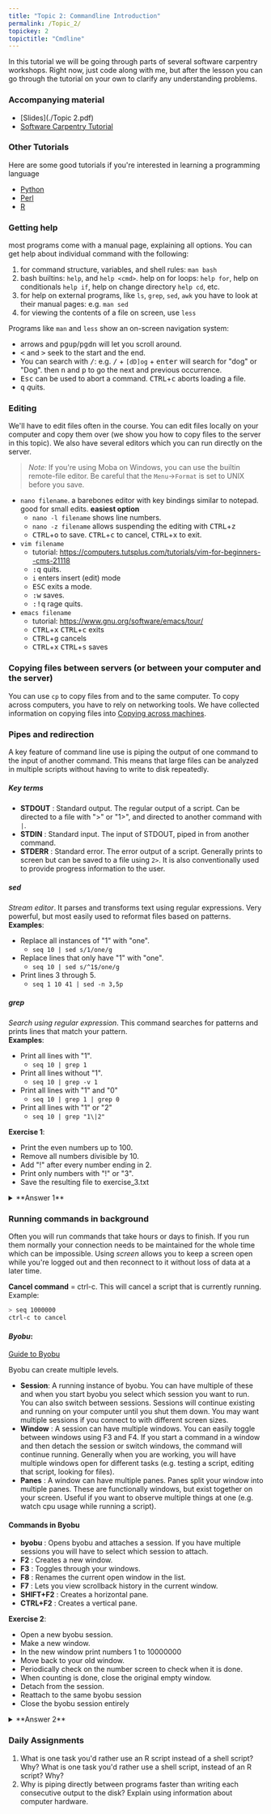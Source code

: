 ```yaml
---
title: "Topic 2: Commandline Introduction"
permalink: /Topic_2/
topickey: 2
topictitle: "Cmdline"
---
```


In this tutorial we will be going through parts of several software
carpentry workshops. Right now, just code along with me, but after
the lesson you can go through the tutorial on your own to clarify any
understanding problems.

### Accompanying material

* [Slides](./Topic 2.pdf)
* [Software Carpentry Tutorial](http://swcarpentry.github.io/shell-novice/)

### Other Tutorials
Here are some good tutorials if you're interested in learning a programming language
* [Python](https://www.codecademy.com/learn/python)
* [Perl](http://www.perl.com/pub/2000/10/begperl1.html)
* [R](http://swirlstats.com/)

### Getting help

most programs come with a manual page, explaining all options. You can get help about individual command with the following:

1. for command structure, variables, and shell rules: `man bash`
1. bash builtins: `help`, and `help <cmd>`. help on for loops: `help for`, help on conditionals `help if`, help on change directory `help cd`, etc.
1. for help on external programs, like `ls`, `grep`, `sed`, `awk` you have to look at their manual pages: e.g. `man sed`
1. for viewing the contents of a file on screen, use `less`

Programs like `man` and `less` show an on-screen navigation system:
 - arrows and <kbd>pgup</kbd>/<kbd>pgdn</kbd> will let you scroll around.
 - <kbd>&lt;</kbd> and <kbd>&gt;</kbd> seek to the start and the end.
 - You can search with <kbd>/</kbd>: e.g.  <kbd>/</kbd> + `[dD]og` + <kbd>enter</kbd> will search for "dog" or "Dog". then <kbd>n</kbd> and <kbd>p</kbd> to go the next and previous occurrence.
 - <kbd>Esc</kbd> can be used to abort a command. <kbd>CTRL</kbd>+<kbd>c</kbd> aborts loading a file.
 - <kbd>q</kbd> *q*uits.

### Editing

We'll have to edit files often in the course. You can edit files
locally on your computer and copy them over (we show you how to copy
files to the server in this topic). We also have several editors
which you can run directly on the server.

> *Note:* If you're using Moba on Windows, you can use the builtin
  remote-file editor. Be careful that the `Menu`->`Format` is set to UNIX before you save.

 - `nano filename`. a barebones editor with key bindings similar to notepad. good for small edits. **easiest option**
    - `nano -l filename` shows line numbers.
	- `nano -z filename` allows suspending the editing with <kbd>CTRL</kbd>+<kbd>z</kbd>
	- <kbd>CTRL</kbd>+<kbd>o</kbd> to save. <kbd>CTRL</kbd>+<kbd>c</kbd> to cancel, <kbd>CTRL</kbd>+<kbd>x</kbd> to exit.
 - `vim filename`
    - tutorial: https://computers.tutsplus.com/tutorials/vim-for-beginners--cms-21118
    - <kbd>:</kbd><kbd>q</kbd> quits.
	- `i` enters insert (edit) mode
	- <kbd>ESC</kbd> exits a mode.
	- <kbd>:</kbd><kbd>w</kbd> saves.
	- <kbd>:</kbd><kbd>!</kbd><kbd>q</kbd> rage quits.
 - `emacs filename`
    - tutorial: https://www.gnu.org/software/emacs/tour/
	- <kbd>CTRL</kbd>+<kbd>x</kbd> <kbd>CTRL</kbd>+<kbd>c</kbd> exits
	- <kbd>CTRL</kbd>+<kbd>g</kbd> cancels
    - <kbd>CTRL</kbd>+<kbd>x</kbd> <kbd>CTRL</kbd>+<kbd>s</kbd> saves


### <a name="copying-files"></a> Copying files between servers (or between your computer and the server)

   You can use `cp` to copy files from and to the same computer. To
   copy across computers, you have to rely on networking tools. We
   have collected information on copying files into [Copying across
   machines](./copying_across_machines).

### Pipes and redirection
A key feature of command line use is piping the output of one command to the input of another command. This means that large files can be analyzed in multiple scripts without having to write to disk repeatedly.

##### *Key terms*
* **STDOUT** : Standard output. The regular output of a script. Can be directed to a file with ">" or "1>", and directed to another command with `|`.
* **STDIN** : Standard input. The input of STDOUT, piped in from another command.
* **STDERR** : Standard error. The error output of a script. Generally prints to screen but can be saved to a file using `2>`. It is also conventionally used to provide progress information to the user.

##### *sed*
*Stream editor*. It parses and transforms text using regular expressions. Very powerful, but most easily used to reformat files based on patterns.\
**Examples**:
* Replace all instances of "1" with "one".
  * `seq 10 | sed s/1/one/g`
* Replace lines that only have "1" with "one".
    * `seq 10 | sed s/^1$/one/g`
* Print lines 3 through 5.
    * `seq 1 10 41 | sed -n 3,5p`

##### *grep*
*Search using regular expression*. This command searches for patterns and prints lines that match your pattern.\
**Examples**:
* Print all lines with "1".
    * `seq 10 | grep 1`
* Print all lines without "1".
    * `seq 10 | grep -v 1`
* Print all lines with "1" and "0"
    * `seq 10 | grep 1 | grep 0`
* Print all lines with "1" or "2"
    * `seq 10 | grep "1\|2"`

**Exercise 1**:
* Print the even numbers up to 100.
* Remove all numbers divisible by 10.
* Add "!" after every number ending in 2.
* Print only numbers with "!" or "3".
* Save the resulting file to exercise_3.txt

<details>
<summary markdown="span">**Answer 1**</summary>
```bash
seq 2 2 100 | grep -v 0 | sed "s/2$/2\!/g" | grep '\!\|3' > exercise_3.txt
   ```
</details>

### Running commands in background
Often you will run commands that take hours or days to finish. If you run them normally your connection needs to be maintained for the whole time which can be impossible. Using _screen_ allows you to keep a screen open while you're logged out and then reconnect to it without loss of data at a later time. 

**Cancel command** = ctrl-c. This will cancel a script that is currently running.
Example:
```bash
> seq 1000000
ctrl-c to cancel
```
#### *Byobu*:
[Guide to Byobu](https://www.digitalocean.com/community/tutorials/how-to-install-and-use-byobu-for-terminal-management-on-ubuntu-16-04)

Byobu can create multiple levels.
* **Session**: A running instance of byobu. You can have multiple of these and when you start byobu you select which session you want to run. You can also switch between sessions. Sessions will continue existing and running on your computer until you shut them down. You may want multiple sessions if you connect to with different screen sizes. 
* **Window** : A session can have multiple windows. You can easily toggle between windows using F3 and F4. If you start a command in a window and then detach the session or switch windows, the command will continue running. Generally when you are working, you will have multiple windows open for different tasks (e.g. testing a script, editing that script, looking for files).
* **Panes** : A window can have multiple panes. Panes split your window into multiple panes. These are functionally windows, but exist together on your screen. Useful if you want to observe multiple things at one (e.g. watch cpu usage while running a script).

#### Commands in Byobu
* **byobu** : Opens byobu and attaches a session. If you have multiple sessions you will have to select which session to attach.
* **F2** : Creates a new window.
* **F3** : Toggles through your windows.
* **F8** : Renames the current open window in the list.
* **F7** : Lets you view scrollback history in the current window.
* **SHIFT+F2** :  Creates a horizontal pane.
* **CTRL+F2** : Creates a vertical pane.

**Exercise 2**:
* Open a new byobu session.
* Make a new window.
* In the new window print numbers 1 to 10000000 
* Move back to your old window.
* Periodically check on the number screen to check when it is done.
* When counting is done, close the original empty window.
* Detach from the session.
* Reattach to the same byobu session
* Close the byobu session entirely
 
<details>
<summary markdown="span">**Answer 2**
</summary>
```bash
   > byobu 
   F2
   > seq 10000000
   F3
   F3
   > exit
   F6
   > byobu
   > exit
```
</details>


### Daily Assignments
1. What is one task you'd rather use an R script instead of a shell script? Why? What is one task you'd rather use a shell script, instead of an R script? Why?
2. Why is piping directly between programs faster than writing each consecutive output to the disk? Explain using information about computer hardware.




